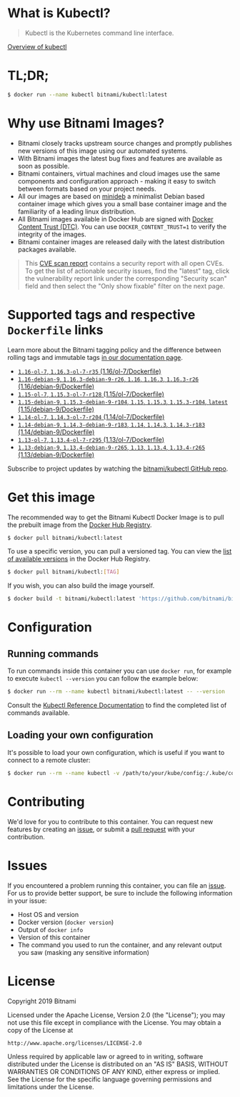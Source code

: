 
# What is Kubectl?

> Kubectl is the Kubernetes command line interface.

[Overview of kubectl](https://kubernetes.io/docs/reference/kubectl/overview/)

# TL;DR;

```bash
$ docker run --name kubectl bitnami/kubectl:latest
```

# Why use Bitnami Images?

* Bitnami closely tracks upstream source changes and promptly publishes new versions of this image using our automated systems.
* With Bitnami images the latest bug fixes and features are available as soon as possible.
* Bitnami containers, virtual machines and cloud images use the same components and configuration approach - making it easy to switch between formats based on your project needs.
* All our images are based on [minideb](https://github.com/bitnami/minideb) a minimalist Debian based container image which gives you a small base container image and the familiarity of a leading linux distribution.
* All Bitnami images available in Docker Hub are signed with [Docker Content Trust (DTC)](https://docs.docker.com/engine/security/trust/content_trust/). You can use `DOCKER_CONTENT_TRUST=1` to verify the integrity of the images.
* Bitnami container images are released daily with the latest distribution packages available.


> This [CVE scan report](https://quay.io/repository/bitnami/kubectl?tab=tags) contains a security report with all open CVEs. To get the list of actionable security issues, find the "latest" tag, click the vulnerability report link under the corresponding "Security scan" field and then select the "Only show fixable" filter on the next page.

# Supported tags and respective `Dockerfile` links

Learn more about the Bitnami tagging policy and the difference between rolling tags and immutable tags [in our documentation page](https://docs.bitnami.com/containers/how-to/understand-rolling-tags-containers/).


* [`1.16-ol-7`, `1.16.3-ol-7-r35` (1.16/ol-7/Dockerfile)](https://github.com/bitnami/bitnami-docker-kubectl/blob/1.16.3-ol-7-r35/1.16/ol-7/Dockerfile)
* [`1.16-debian-9`, `1.16.3-debian-9-r26`, `1.16`, `1.16.3`, `1.16.3-r26` (1.16/debian-9/Dockerfile)](https://github.com/bitnami/bitnami-docker-kubectl/blob/1.16.3-debian-9-r26/1.16/debian-9/Dockerfile)
* [`1.15-ol-7`, `1.15.3-ol-7-r128` (1.15/ol-7/Dockerfile)](https://github.com/bitnami/bitnami-docker-kubectl/blob/1.15.3-ol-7-r128/1.15/ol-7/Dockerfile)
* [`1.15-debian-9`, `1.15.3-debian-9-r104`, `1.15`, `1.15.3`, `1.15.3-r104`, `latest` (1.15/debian-9/Dockerfile)](https://github.com/bitnami/bitnami-docker-kubectl/blob/1.15.3-debian-9-r104/1.15/debian-9/Dockerfile)
* [`1.14-ol-7`, `1.14.3-ol-7-r204` (1.14/ol-7/Dockerfile)](https://github.com/bitnami/bitnami-docker-kubectl/blob/1.14.3-ol-7-r204/1.14/ol-7/Dockerfile)
* [`1.14-debian-9`, `1.14.3-debian-9-r183`, `1.14`, `1.14.3`, `1.14.3-r183` (1.14/debian-9/Dockerfile)](https://github.com/bitnami/bitnami-docker-kubectl/blob/1.14.3-debian-9-r183/1.14/debian-9/Dockerfile)
* [`1.13-ol-7`, `1.13.4-ol-7-r295` (1.13/ol-7/Dockerfile)](https://github.com/bitnami/bitnami-docker-kubectl/blob/1.13.4-ol-7-r295/1.13/ol-7/Dockerfile)
* [`1.13-debian-9`, `1.13.4-debian-9-r265`, `1.13`, `1.13.4`, `1.13.4-r265` (1.13/debian-9/Dockerfile)](https://github.com/bitnami/bitnami-docker-kubectl/blob/1.13.4-debian-9-r265/1.13/debian-9/Dockerfile)

Subscribe to project updates by watching the [bitnami/kubectl GitHub repo](https://github.com/bitnami/bitnami-docker-kubectl).

# Get this image

The recommended way to get the Bitnami Kubectl Docker Image is to pull the prebuilt image from the [Docker Hub Registry](https://hub.docker.com/r/bitnami/kubectl).

```bash
$ docker pull bitnami/kubectl:latest
```

To use a specific version, you can pull a versioned tag. You can view the [list of available versions](https://hub.docker.com/r/bitnami/kubectl/tags/) in the Docker Hub Registry.

```bash
$ docker pull bitnami/kubectl:[TAG]
```

If you wish, you can also build the image yourself.

```bash
$ docker build -t bitnami/kubectl:latest 'https://github.com/bitnami/bitnami-docker-kubectl.git#master:1.15/debian-9'
```

# Configuration

## Running commands

To run commands inside this container you can use `docker run`, for example to execute `kubectl --version` you can follow the example below:

```bash
$ docker run --rm --name kubectl bitnami/kubectl:latest -- --version
```

Consult the [Kubectl Reference Documentation](https://kubernetes.io/docs/reference/generated/kubectl/kubectl-commands) to find the completed list of commands available.

## Loading your own configuration

It's possible to load your own configuration, which is useful if you want to connect to a remote cluster:

```bash
$ docker run --rm --name kubectl -v /path/to/your/kube/config:/.kube/config bitnami/kubectl:latest
```

# Contributing

We'd love for you to contribute to this container. You can request new features by creating an [issue](https://github.com/bitnami/bitnami-docker-kubectl/issues), or submit a [pull request](https://github.com/bitnami/bitnami-docker-kubectl/pulls) with your contribution.

# Issues

If you encountered a problem running this container, you can file an [issue](https://github.com/bitnami/bitnami-docker-kubectl/issues). For us to provide better support, be sure to include the following information in your issue:

- Host OS and version
- Docker version (`docker version`)
- Output of `docker info`
- Version of this container
- The command you used to run the container, and any relevant output you saw (masking any sensitive information)

# License

Copyright 2019 Bitnami

Licensed under the Apache License, Version 2.0 (the "License");
you may not use this file except in compliance with the License.
You may obtain a copy of the License at

    http://www.apache.org/licenses/LICENSE-2.0

Unless required by applicable law or agreed to in writing, software
distributed under the License is distributed on an "AS IS" BASIS,
WITHOUT WARRANTIES OR CONDITIONS OF ANY KIND, either express or implied.
See the License for the specific language governing permissions and
limitations under the License.
